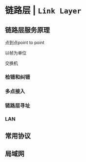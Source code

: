 # 链路层 | `Link Layer`

## 链路层服务原理

点到点point to point 

以帧为单位

交换机

### 检错和纠错

### 多点接入

### 链路层寻址

### LAN





## 常用协议



## 局域网